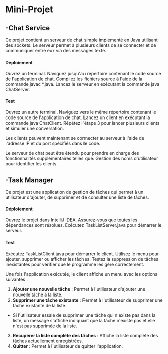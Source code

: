 # Mini-Projet
## -Chat Service
Ce projet contient un serveur de chat simple implémenté en Java utilisant des sockets. Le serveur permet à plusieurs clients de se connecter et de communiquer entre eux via des messages texte.

#### Déploiement
Ouvrez un terminal.
Naviguez jusqu'au répertoire contenant le code source de l'application de chat.
Compilez les fichiers source à l'aide de la commande javac *.java.
Lancez le serveur en exécutant la commande java ChatServer.
#### Test
Ouvrez un autre terminal.
Naviguez vers le même répertoire contenant le code source de l'application de chat.
Lancez un client en exécutant la commande java ChatClient.
Répétez l'étape 3 pour lancer plusieurs clients et simuler une conversation.

Les clients peuvent maintenant se connecter au serveur à l'aide de l'adresse IP et du port spécifiés dans le code.

Le serveur de chat peut être étendu pour prendre en charge des fonctionnalités supplémentaires telles que:
Gestion des noms d'utilisateur pour identifier les clients.
## -Task Manager

Ce projet est une application de gestion de tâches qui permet à un utilisateur d'ajouter, de supprimer et de consulter une liste de tâches.

####  Déploiement
Ouvrez le projet dans IntelliJ IDEA.
Assurez-vous que toutes les dépendances sont résolues.
Exécutez TaskListServer.java pour démarrer le serveur.
#### Test
Exécutez TaskListClient.java pour démarrer le client.
Utilisez le menu pour ajouter, supprimer ou afficher les tâches.
Testez la suppression de tâches inexistantes pour vérifier que le programme les gère correctement.

Une fois l'application exécutée, le client affiche un menu avec les options suivantes :

1. **Ajouter une nouvelle tâche** : Permet à l'utilisateur d'ajouter une nouvelle tâche à la liste.
2. **Supprimer une tâche existante** : Permet à l'utilisateur de supprimer une tâche existante de la liste.
- Si l'utilisateur essaie de supprimer une tâche qui n'existe pas dans la liste, un message s'affiche indiquant que la tâche n'existe pas et elle n'est pas supprimée de la liste.
3. **Récupérer la liste complète des tâches** : Affiche la liste complète des tâches actuellement enregistrées.
4. **Quitter** : Permet à l'utilisateur de quitter l'application.